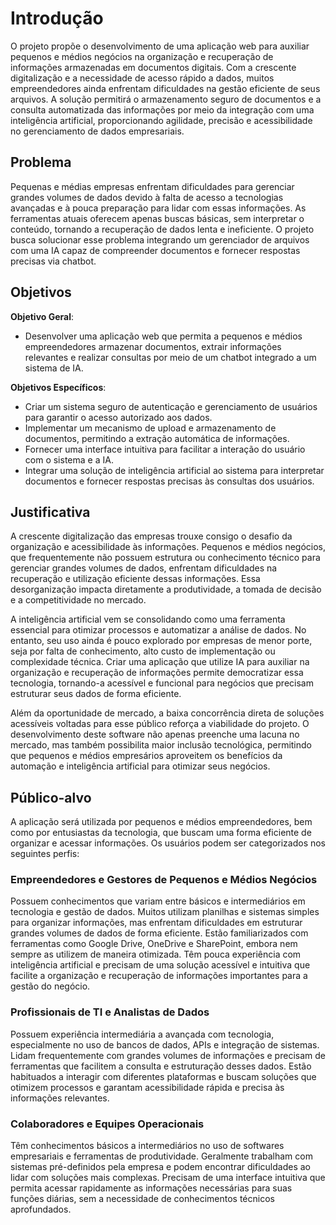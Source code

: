 # Introdução

O projeto propõe o desenvolvimento de uma aplicação web para auxiliar pequenos e médios negócios na organização e recuperação de informações armazenadas em documentos digitais. Com a crescente digitalização e a necessidade de acesso rápido a dados, muitos empreendedores ainda enfrentam dificuldades na gestão eficiente de seus arquivos. A solução permitirá o armazenamento seguro de documentos e a consulta automatizada das informações por meio da integração com uma inteligência artificial, proporcionando agilidade, precisão e acessibilidade no gerenciamento de dados empresariais.

## Problema
Pequenas e médias empresas enfrentam dificuldades para gerenciar grandes volumes de dados devido à falta de acesso a tecnologias avançadas e à pouca preparação para lidar com essas informações. As ferramentas atuais oferecem apenas buscas básicas, sem interpretar o conteúdo, tornando a recuperação de dados lenta e ineficiente. O projeto busca solucionar esse problema integrando um gerenciador de arquivos com uma IA capaz de compreender documentos e fornecer respostas precisas via chatbot.

## Objetivos

 **Objetivo Geral**:
 - Desenvolver uma aplicação web que permita a pequenos e médios empreendedores armazenar documentos, extrair informações relevantes e realizar consultas por meio de um chatbot integrado a um sistema de IA.


 **Objetivos Específicos**:
 - Criar um sistema seguro de autenticação e gerenciamento de usuários para garantir o acesso autorizado aos dados.
 - Implementar um mecanismo de upload e armazenamento de documentos, permitindo a extração automática de informações.
 - Fornecer uma interface intuitiva para facilitar a interação do usuário com o sistema e a IA.
 - Integrar uma solução de inteligência artificial ao sistema para interpretar documentos e fornecer respostas precisas às consultas dos usuários.


## Justificativa

A crescente digitalização das empresas trouxe consigo o desafio da organização e acessibilidade às informações. Pequenos e médios negócios, que frequentemente não possuem estrutura ou conhecimento técnico para gerenciar grandes volumes de dados, enfrentam dificuldades na recuperação e utilização eficiente dessas informações. Essa desorganização impacta diretamente a produtividade, a tomada de decisão e a competitividade no mercado.  

A inteligência artificial vem se consolidando como uma ferramenta essencial para otimizar processos e automatizar a análise de dados. No entanto, seu uso ainda é pouco explorado por empresas de menor porte, seja por falta de conhecimento, alto custo de implementação ou complexidade técnica. Criar uma aplicação que utilize IA para auxiliar na organização e recuperação de informações permite democratizar essa tecnologia, tornando-a acessível e funcional para negócios que precisam estruturar seus dados de forma eficiente.  

Além da oportunidade de mercado, a baixa concorrência direta de soluções acessíveis voltadas para esse público reforça a viabilidade do projeto. O desenvolvimento deste software não apenas preenche uma lacuna no mercado, mas também possibilita maior inclusão tecnológica, permitindo que pequenos e médios empresários aproveitem os benefícios da automação e inteligência artificial para otimizar seus negócios.


## Público-alvo

A aplicação será utilizada por pequenos e médios empreendedores, bem como por entusiastas da tecnologia, que buscam uma forma eficiente de organizar e acessar informações. Os usuários podem ser categorizados nos seguintes perfis:  

### **Empreendedores e Gestores de Pequenos e Médios Negócios**  
Possuem conhecimentos que variam entre básicos e intermediários em tecnologia e gestão de dados. Muitos utilizam planilhas e sistemas simples para organizar informações, mas enfrentam dificuldades em estruturar grandes volumes de dados de forma eficiente. Estão familiarizados com ferramentas como Google Drive, OneDrive e SharePoint, embora nem sempre as utilizem de maneira otimizada. Têm pouca experiência com inteligência artificial e precisam de uma solução acessível e intuitiva que facilite a organização e recuperação de informações importantes para a gestão do negócio.  

### **Profissionais de TI e Analistas de Dados**  
Possuem experiência intermediária a avançada com tecnologia, especialmente no uso de bancos de dados, APIs e integração de sistemas. Lidam frequentemente com grandes volumes de informações e precisam de ferramentas que facilitem a consulta e estruturação desses dados. Estão habituados a interagir com diferentes plataformas e buscam soluções que otimizem processos e garantam acessibilidade rápida e precisa às informações relevantes.  

### **Colaboradores e Equipes Operacionais**  
Têm conhecimentos básicos a intermediários no uso de softwares empresariais e ferramentas de produtividade. Geralmente trabalham com sistemas pré-definidos pela empresa e podem encontrar dificuldades ao lidar com soluções mais complexas. Precisam de uma interface intuitiva que permita acessar rapidamente as informações necessárias para suas funções diárias, sem a necessidade de conhecimentos técnicos aprofundados.
